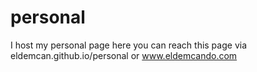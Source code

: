 personal
========

I host my personal page here you can reach this page via eldemcan.github.io/personal or www.eldemcando.com 
